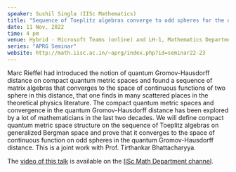 ```yaml
---
speaker: Sushil Singla (IISc Mathematics)
title: "Sequence of Toeplitz algebras converge to odd spheres for the quantum Gromov-Hausdorff distance"
date: 11 Nov, 2022
time: 4 pm
venue: Hybrid - Microsoft Teams (online) and LH-1, Mathematics Department
series: "APRG Seminar"
website: http://math.iisc.ac.in/~aprg/index.php?id=seminar22-23
---
```


Marc Rieffel had introduced the notion of quantum Gromov-Hausdorff distance on compact quantum metric spaces
and found a sequence of matrix algebras that converges to the space of continuous functions of two sphere in
this distance, that one finds in many scattered places in the theoretical physics literature. The compact
quantum metric spaces and convergence in the quantum Gromov-Hausdorff distance has been explored by a lot of
mathematicians in the last two decades. We will define compact quantum metric space structure on the sequence
of Toeplitz algebras on generalized Bergman space and prove that it converges to the space of continuous
function on odd spheres in the quantum Gromov-Hausdorff distance. This is a joint work with Prof. Tirthankar
Bhattacharyya.

The [video of this talk](https://www.youtube.com/watch?v=b4XiHnh7P4w&list=PLQXtaLhI1-1qxOEykh-1WOFkYuIzEE-ev) is available
on the [IISc Math Department channel](https://www.youtube.com/channel/UCR5Igvq9HScQKlPr-0coSIg/playlists).
